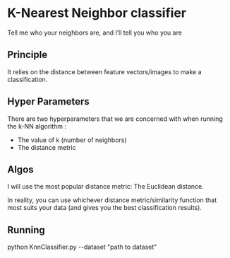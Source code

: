 # K-Nearest Neighbor classifier
Tell me who your neighbors are, and I’ll tell you who you are

## Principle
It relies on the distance between feature vectors/images to make a classification.

## Hyper Parameters
There are two hyperparameters that we are concerned with when running the k-NN algorithm :

- The value of k (number of neighbors)
- The distance metric

## Algos
I will use the most popular distance metric: The Euclidean distance.

In reality, you can use whichever distance metric/similarity function that most suits your data
(and gives you the best classification results).

## Running
python KnnClassifier.py --dataset "path to dataset"